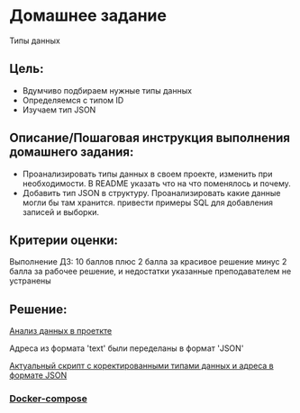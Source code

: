 # Домашнее задание
Типы данных

## Цель:
* Вдумчиво подбираем нужные типы данных
* Определяемся с типом ID
* Изучаем тип JSON


## Описание/Пошаговая инструкция выполнения домашнего задания:
* Проанализировать типы данных в своем проекте, изменить при необходимости. В README указать что на что поменялось и почему.
* Добавить тип JSON в структуру. Проанализировать какие данные могли бы там хранится. привести примеры SQL для добавления записей и выборки.

## Критерии оценки:
Выполнение ДЗ: 10 баллов
плюс 2 балла за красивое решение
минус 2 балла за рабочее решение, и недостатки указанные преподавателем не устранены

## Решение:

[Анализ данных в проеткте](README.md)

Адреса из формата 'text' были переделаны в формат 'JSON'

[Актуальный скрипт с коректированными типами данных и адреса в формате JSON](../docker/mysql/initdb/init.sql)

### [Docker-compose](../docker/mysql/docker-compose.yml)

